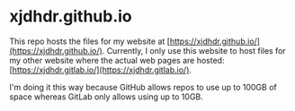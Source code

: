# xjdhdr.github.io

This repo hosts the files for my website at [https://xjdhdr.github.io/](https://xjdhdr.github.io/). Currently, I only use this website to host files for my other website where the actual web pages are hosted: [https://xjdhdr.gitlab.io/](https://xjdhdr.gitlab.io/).

I'm doing it this way because GitHub allows repos to use up to 100GB of space whereas GitLab only allows using up to 10GB.